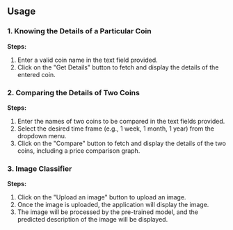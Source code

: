 ## Usage

### 1. Knowing the Details of a Particular Coin

**Steps:**
1. Enter a valid coin name in the text field provided.
2. Click on the "Get Details" button to fetch and display the details of the entered coin.

### 2. Comparing the Details of Two Coins

**Steps:**
1. Enter the names of two coins to be compared in the text fields provided.
2. Select the desired time frame (e.g., 1 week, 1 month, 1 year) from the dropdown menu.
3. Click on the "Compare" button to fetch and display the details of the two coins, including a price comparison graph.

### 3. Image Classifier

**Steps:**
1. Click on the "Upload an image" button to upload an image.
2. Once the image is uploaded, the application will display the image.
3. The image will be processed by the pre-trained model, and the predicted description of the image will be displayed.
